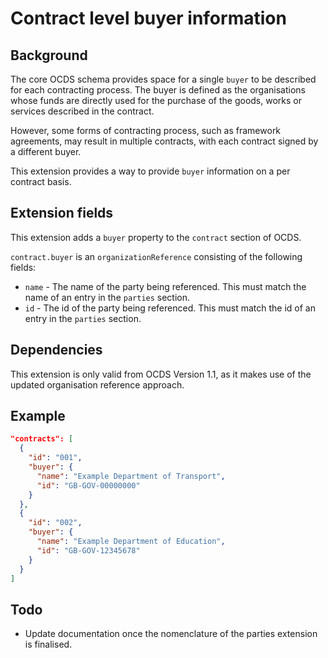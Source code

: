 # Contract level buyer information

## Background

The core OCDS schema provides space for a single ```buyer``` to be described for each contracting process. The buyer is defined as the organisations whose funds are directly used for the purchase of the goods, works or services described in the contract.

However, some forms of contracting process, such as framework agreements, may result in multiple contracts, with each contract signed by a different buyer.

This extension provides a way to provide ```buyer``` information on a per contract basis.

## Extension fields

This extension adds a ```buyer``` property to the ```contract``` section of OCDS.

```contract.buyer``` is an ```organizationReference``` consisting of the following fields:

* ```name``` - The name of the party being referenced. This must match the name of an entry in the ```parties``` section.
* ```id``` - The id of the party being referenced. This must match the id of an entry in the ```parties``` section.

## Dependencies

This extension is only valid from OCDS Version 1.1, as it makes use of the updated organisation reference approach.

## Example

```json
"contracts": [
  {
    "id": "001",
    "buyer": {
      "name": "Example Department of Transport",
      "id": "GB-GOV-00000000"
    }
  },
  {
    "id": "002",
    "buyer": {
      "name": "Example Department of Education",
      "id": "GB-GOV-12345678"
    }
  }
]
```

## Todo

* Update documentation once the nomenclature of the parties extension is finalised.
